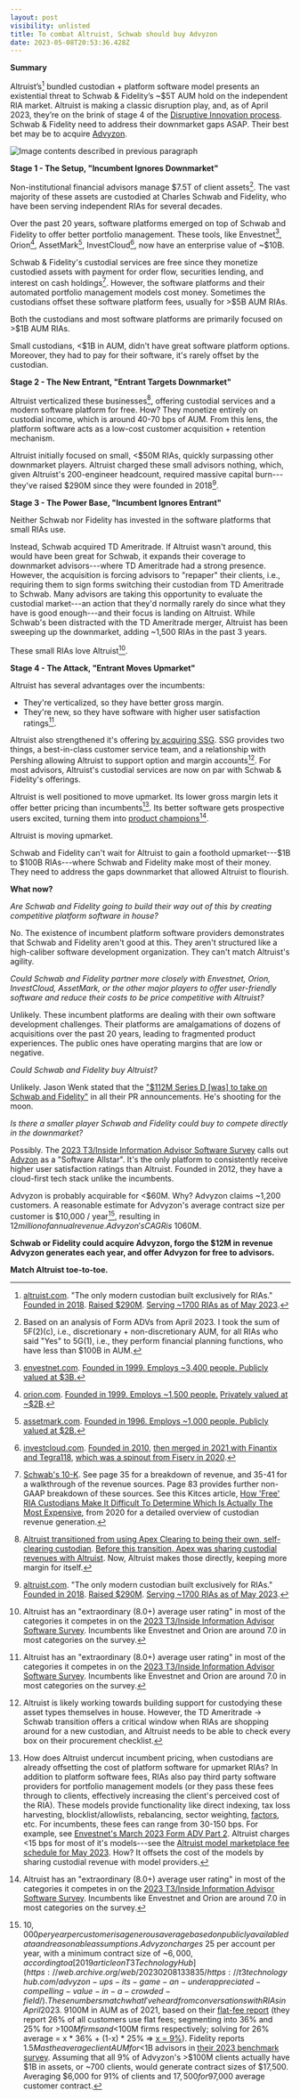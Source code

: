 ```yaml
---
layout: post
visibility: unlisted
title: To combat Altruist, Schwab should buy Advyzon
date: 2023-05-08T20:53:36.428Z
---
```


**Summary**

Altruist’s[^1] bundled custodian + platform software model presents an existential threat to Schwab & Fidelity’s ~$5T AUM hold on the independent RIA market. Altruist is making a classic disruption play, and, as of April 2023, they’re on the brink of stage 4 of the [Disruptive Innovation process](https://online.hbs.edu/blog/post/4-keys-to-understanding-clayton-christensens-theory-of-disruptive-innovation). Schwab & Fidelity need to address their downmarket gaps ASAP. Their best bet may be to acquire [Advyzon](https://www.advyzon.com/main/index.html).

![Image contents described in previous paragraph](disruptive_innovation_process_altruist.png)

**Stage 1 - The Setup, "Incumbent Ignores Downmarket"**

Non-institutional financial advisors manage $7.5T of client assets[^2]. The vast majority of these assets are custodied at Charles Schwab and Fidelity, who have been serving independent RIAs for several decades.

Over the past 20 years, software platforms emerged on top of Schwab and Fidelity to offer better portfolio management. These tools, like Envestnet[^3], Orion[^4], AssetMark[^5], InvestCloud[^6], now have an enterprise value of ~$10B.

Schwab & Fidelity's custodial services are free since they monetize custodied assets with payment for order flow, securities lending, and interest on cash holdings[^7]. However, the software platforms and their automated portfolio management models cost money. Sometimes the custodians offset these software platform fees, usually for >$5B AUM RIAs.

Both the custodians and most software platforms are primarily focused on >$1B AUM RIAs.

Small custodians, <$1B in AUM, didn't have great software platform options. Moreover, they had to pay for their software, it's rarely offset by the custodian.

**Stage 2 - The New Entrant, "Entrant Targets Downmarket"**

Altruist verticalized these businesses[^8], offering custodial services and a modern software platform for free. How? They monetize entirely on custodial income, which is around 40-70 bps of AUM. From this lens, the platform software acts as a low-cost customer acquisition + retention mechanism.

Altruist initially focused on small, <$50M RIAs, quickly surpassing other downmarket players. Altruist charged these small advisors nothing, which, given Altruist's 200-engineer headcount, required massive capital burn---they've raised $290M since they were founded in 2018[^1].

**Stage 3 - The Power Base, "Incumbent Ignores Entrant"**

Neither Schwab nor Fidelity has invested in the software platforms that small RIAs use.

Instead, Schwab acquired TD Ameritrade. If Altruist wasn't around, this would have been great for Schwab, it expands their coverage to downmarket advisors---where TD Ameritrade had a strong presence. However, the acquisition is forcing advisors to "repaper" their clients, i.e., requiring them to sign forms switching their custodian from TD Ameritrade to Schwab. Many advisors are taking this opportunity to evaluate the custodial market---an action that they'd normally rarely do since what they have is good enough---and their focus is landing on Altruist. While Schwab's been distracted with the TD Ameritrade merger, Altruist has been sweeping up the downmarket, adding ~1,500 RIAs in the past 3 years.

These small RIAs love Altruist[^9].

**Stage 4 - The Attack, "Entrant Moves Upmarket"**

Altruist has several advantages over the incumbents:

-   They're verticalized, so they have better gross margin.
-   They're new, so they have software with higher user satisfaction ratings[^9].

Altruist also strengthened it's offering [by acquiring SSG](https://www.wealthmanagement.com/technology/altruist-acquires-ria-custodial-platform-shareholders-service-group). SSG provides two things, a best-in-class customer service team, and a relationship with Pershing allowing Altruist to support option and margin accounts[^10]. For most advisors, Altruist's custodial services are now on par with Schwab & Fidelity's offerings.

Altruist is well positioned to move upmarket. Its lower gross margin lets it offer better pricing than incumbents[^11]. Its better software gets prospective users excited, turning them into [product champions](https://aws.amazon.com/blogs/startups/finding-your-internal-champion-startup-founder-sales-series-part-9/)[^9].

Altruist is moving upmarket.

Schwab and Fidelity can't wait for Altruist to gain a foothold upmarket---$1B to $100B RIAs---where Schwab and Fidelity make most of their money. They need to address the gaps downmarket that allowed Altruist to flourish.

**What now?**

*Are Schwab and Fidelity going to build their way out of this by creating competitive platform software in house?*

No. The existence of incumbent platform software providers demonstrates that Schwab and Fidelity aren't good at this. They aren't structured like a high-caliber software development organization. They can't match Altruist's agility.

*Could Schwab and Fidelity partner more closely with Envestnet, Orion, InvestCloud, AssetMark, or the other major players to offer user-friendly software and reduce their costs to be price competitive with Altruist?*

Unlikely. These incumbent platforms are dealing with their own software development challenges. Their platforms are amalgamations of dozens of acquisitions over the past 20 years, leading to fragmented product experiences. The public ones have operating margins that are low or negative.

*Could Schwab and Fidelity buy Altruist?*

Unlikely. Jason Wenk stated that the ["$112M Series D [was] to take on Schwab and Fidelity"](https://www.businesswire.com/news/home/20230412005541/en/Altruist-raises-112M-Series-D-to-take-on-Schwab-and-Fidelity-in-128-trillion-RIA-market) in all their PR announcements. He's shooting for the moon.

*Is there a smaller player Schwab and Fidelity could buy to compete directly in the downmarket?*

Possibly. The [2023 T3/Inside Information Advisor Software Survey](https://t3technologyhub.com/wp-content/uploads/2023/03/2023-T3-and-Inside-Information-Software-Survey.pdf) calls out [Advzon](https://www.advyzon.com/) as a "Software Allstar". It's the only platform to consistently receive higher user satisfaction ratings than Altruist. Founded in 2012, they have a cloud-first tech stack unlike the incumbents.

Advyzon is probably acquirable for <$60M. Why? Advyzon claims ~1,200 customers. A reasonable estimate for Advyzon's average contract size per customer is $10,000 / year[^12], resulting in $12 million of annual revenue. Advyzon's CAGR is ~10%[^13], placing them in a [startup valuation bucket of 1-5x revenue](https://web.archive.org/web/20230208203015/https://microcap.co/startup-valuation-revenue-multiple/). Outside investors would probably value them at <$60M.

**Schwab or Fidelity could acquire Advyzon, forgo the $12M in revenue Advyzon generates each year, and offer Advyzon for free to advisors.**

**Match Altruist toe-to-toe.**

[^1]: [altruist.com](https://altruist.com/). "The only modern custodian built exclusively for RIAs." [Founded in 2018](https://www.crunchbase.com/organization/altruist-corp). [Raised $290M](https://grow.altruist.com/announcing-112m-series-d). [Serving ~1700 RIAs as of May 2023](https://web.archive.org/web/20230509212149/https://altruist.com/altruist-vs-legacy-custodians/).

[^2]: Based on an analysis of Form ADVs from April 2023. I took the sum of 5F(2)(c), i.e., discretionary + non-discretionary AUM, for all RIAs who said "Yes" to 5G(1), i.e., they perform financial planning functions, who have less than $100B in AUM.

[^3]: [envestnet.com](http://envestnet.com). [Founded in 1999. Employs ~3,400 people. Publicly valued at $3B.](https://www.google.com/finance/quote/ENV:NYSE?sa=X&ved=2ahUKEwiNppKCh_v-AhXpD1kFHVyjBosQ3ecFegQIOxAY)

[^4]: [orion.com](http://orion.com). [Founded in 1999. Employs ~1,500 people.](https://pitchbook.com/profiles/company/107982-55) [Privately valued at ~$2B](https://orion.com/advisor-tech).

[^5]: [assetmark.com](http://assetmark.com). [Founded in 1996. Employs ~1,000 people. Publicly valued at $2B.](https://www.google.com/finance/quote/AMK:NYSE)

[^6]: [investcloud.com](http://investcloud.com). [Founded in 2010](https://www.linkedin.com/in/johnwise2/), [then merged in 2021 with Finantix and Tegra118](https://riabiz.com/a/2021/2/12/investcloud-long-tagged-an-envestnet-killer-sold-at-1-billion-valuation-level-gets-added-to-tegra118-but-some-say-not-so-fast), [which was a spinout from Fiserv in 2020](https://www.wealthmanagement.com/technology/motive-partners-closes-fiserv-deal).

[^7]: [Schwab's 10-K](https://content.schwab.com/web/retail/public/about-schwab/SEC_Form10k_2022.pdf). See page 35 for a breakdown of revenue, and 35-41 for a walkthrough of the revenue sources. Page 83 provides further non-GAAP breakdown of these sources. See this Kitces article, [How 'Free' RIA Custodians Make It Difficult To Determine Which Is Actually The Most Expensive](https://www.kitces.com/blog/yang-xu-tradingfront-ria-custodian-commission-free-trading-net-interest-margin-income-cash-sweep-bank/), from 2020 for a detailed overview of custodian revenue generation.

[^8]: [Altruist transitioned from using Apex Clearing to being their own, self-clearing custodian](https://grow.altruist.com/the-next-chapter-of-altruist). [Before this transition, Apex was sharing custodial revenues with Altruist](https://news.altruist.com/altruist-joins-forces-with-apex-clearing-to-offer-advisors-frictionless-investing-experience). Now, Altruist makes those directly, keeping more margin for itself.

[^9]: Altruist has an "extraordinary (8.0+) average user rating" in most of the categories it competes in on the [2023 T3/Inside Information Advisor Software Survey](https://t3technologyhub.com/wp-content/uploads/2023/03/2023-T3-and-Inside-Information-Software-Survey.pdf). Incumbents like Envestnet and Orion are around 7.0 in most categories on the survey.

[^10]: Altruist is likely working towards building support for custodying these asset types themselves in house. However, the TD Ameritrade → Schwab transition offers a critical window when RIAs are shopping around for a new custodian, and Altruist needs to be able to check every box on their procurement checklist.

[^11]: How does Altruist undercut incumbent pricing, when custodians are already offsetting the cost of platform software for upmarket RIAs? In addition to platform software fees, RIAs also pay third party software providers for portfolio management models (or they pass these fees through to clients, effectively increasing the client's perceived cost of the RIA). These models provide functionality like direct indexing, tax loss harvesting, blocklist/allowlists, rebalancing, sector weighting, [factors](https://www.investopedia.com/terms/f/factor-investing.asp), etc. For incumbents, these fees can range from 30-150 bps. For example, see [Envestnet's March 2023 Form ADV Part 2](https://web.archive.org/web/20230304063909/https://www.envestnet.com/sites/default/files/2022-12/EAM-ADV-Part2A-Appendix.pdf). Altruist charges <15 bps for most of it's models---see the [Altruist model marketplace fee schedule for May 2023](https://web.archive.org/web/20230518204608/https://altruist.com/m/Altruist-LLC-Fee-Schedule-2023.05.15.pdf). How? It offsets the cost of the models by sharing custodial revenue with model providers.

[^12]: $10,000 per year per customer is a generous average based on publicly available data and reasonable assumptions. Advyzon charges ~$25 per account per year, with a minimum contract size of ~$6,000, according to a [2019 article on T3 Technology Hub](https://web.archive.org/web/20230208133835/https://t3technologyhub.com/advyzon-ups-its-game-an-underappreciated-compelling-value-in-a-crowded-field/). These numbers match what I've heard from conversations with RIAs in April 2023. ~9% of Advyzon's customers have >$100M in AUM as of 2021, based on their [flat-fee report](https://web.archive.org/web/20230518221250/https://engage.advyzon.com/hubfs/Advyzon%20White%20Paper%20Whats%20Fee-sible%3F.pdf) (they report 26% of all customers use flat fees; segmenting into 36% and 25% for >$100M firms and <$100M firms respectively; solving for 26% average = x * 36% + (1-x) * 25% ⇒ [x = 9%](https://www.wolframalpha.com/input?i=26%3D%28x%29*36%2B%281-x%29*25)). Fidelity reports $1.5M as the average client AUM for <$1B advisors in [their 2023 benchmark survey](https://web.archive.org/web/20230518222221/https://clearingcustody.fidelity.com/app/proxy/content?literatureURL=/9907134.PDF). Assuming that all 9% of Advyzon's >$100M clients actually have $1B in assets, or ~700 clients, would generate contract sizes of $17,500. Averaging $6,000 for 91% of clients and $17,500 for 9% of clients results in a ~$7,000 average customer contract.

[^13]: [In 2021 Advyzon passed 1,000 customers. In 2023, Advyzon claimed 1,200 customers.](https://web.archive.org/web/20230518232359/https://www.advyzon.com/main/index.html) This is a compounded annual growth rate of [9.5%](https://www.wolframalpha.com/input?i=%28%28%281200%2F1000%29%5E%281%2F2%29%29-1%29*100).